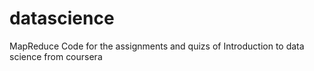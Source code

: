 datascience
===========
MapReduce Code for the assignments and quizs of Introduction to data science from coursera
